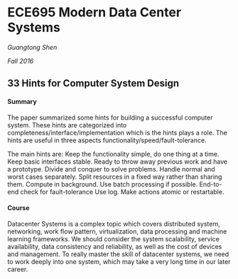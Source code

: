 # ECE695 Modern Data Center Systems

*Guangtong Shen*

*Fall 2016*

## 33 Hints for Computer System Design

#### Summary

The paper summarized some hints for building a successful computer system. These hints are categorized into completeness/interface/implementation which is the hints plays a role. The hints are useful in three aspects functionality/speed/fault-tolerance.

The main hints are:
Keep the functionality simple, do one thing at a time.
Keep basic interfaces stable.
Ready to throw away previous work and have a prototype.
Divide and conquer to solve problems.
Handle normal and worst cases separately.
Split resources in a fixed way rather than sharing them.
Compute in background.
Use batch processing if possible. 
End-to-end check for fault-tolerance
Use log.
Make actions atomic or restartable.


#### Course

Datacenter Systems is a complex topic which covers distributed system, networking, work flow pattern, virtualization, data processing and machine learning frameworks. We should consider the system scalability, service availability, data consistency and reliability, as well as the cost of devices and management. 
To really master the skill of datacenter systems, we need to work deeply into one system, which may take a very long time in our later career.